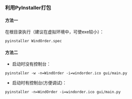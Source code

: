 ### 利用PyInstaller打包#### 方法一在根目录执行（建议在虚拟环境中，可使exe较小）：```pyinstaller WindOrder.spec```#### 方法二- 启动时没有控制台：```pyinstaller -w -n=WindOrder -i=windorder.ico gui/main.py```- 启动时有控制台(方便调试)：```pyinstaller -n=WindOrder -i=windorder.ico gui/main.py```